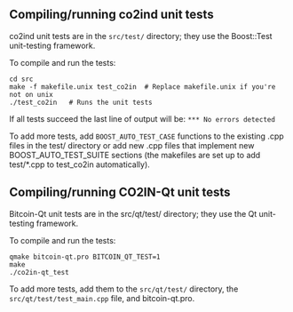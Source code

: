 Compiling/running co2ind unit tests
------------------------------------

co2ind unit tests are in the `src/test/` directory; they
use the Boost::Test unit-testing framework.

To compile and run the tests:

	cd src
	make -f makefile.unix test_co2in  # Replace makefile.unix if you're not on unix
	./test_co2in   # Runs the unit tests

If all tests succeed the last line of output will be:
`*** No errors detected`

To add more tests, add `BOOST_AUTO_TEST_CASE` functions to the existing
.cpp files in the test/ directory or add new .cpp files that
implement new BOOST_AUTO_TEST_SUITE sections (the makefiles are
set up to add test/*.cpp to test_co2in automatically).


Compiling/running CO2IN-Qt unit tests
---------------------------------------

Bitcoin-Qt unit tests are in the src/qt/test/ directory; they
use the Qt unit-testing framework.

To compile and run the tests:

	qmake bitcoin-qt.pro BITCOIN_QT_TEST=1
	make
	./co2in-qt_test

To add more tests, add them to the `src/qt/test/` directory,
the `src/qt/test/test_main.cpp` file, and bitcoin-qt.pro.
